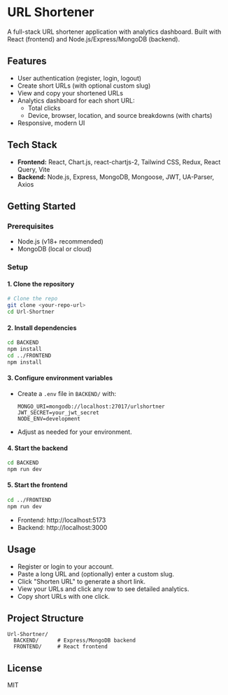 # URL Shortener

A full-stack URL shortener application with analytics dashboard. Built with React (frontend) and Node.js/Express/MongoDB (backend).

## Features
- User authentication (register, login, logout)
- Create short URLs (with optional custom slug)
- View and copy your shortened URLs
- Analytics dashboard for each short URL:
  - Total clicks
  - Device, browser, location, and source breakdowns (with charts)
- Responsive, modern UI

## Tech Stack
- **Frontend:** React, Chart.js, react-chartjs-2, Tailwind CSS, Redux, React Query, Vite
- **Backend:** Node.js, Express, MongoDB, Mongoose, JWT, UA-Parser, Axios

## Getting Started

### Prerequisites
- Node.js (v18+ recommended)
- MongoDB (local or cloud)

### Setup

#### 1. Clone the repository
```bash
# Clone the repo
git clone <your-repo-url>
cd Url-Shortner
```

#### 2. Install dependencies
```bash
cd BACKEND
npm install
cd ../FRONTEND
npm install
```

#### 3. Configure environment variables
- Create a `.env` file in `BACKEND/` with:
  ```env
  MONGO_URI=mongodb://localhost:27017/urlshortner
  JWT_SECRET=your_jwt_secret
  NODE_ENV=development
  ```
- Adjust as needed for your environment.

#### 4. Start the backend
```bash
cd BACKEND
npm run dev
```

#### 5. Start the frontend
```bash
cd ../FRONTEND
npm run dev
```

- Frontend: http://localhost:5173
- Backend: http://localhost:3000

## Usage
- Register or login to your account.
- Paste a long URL and (optionally) enter a custom slug.
- Click "Shorten URL" to generate a short link.
- View your URLs and click any row to see detailed analytics.
- Copy short URLs with one click.

## Project Structure
```
Url-Shortner/
  BACKEND/      # Express/MongoDB backend
  FRONTEND/     # React frontend
```

## License
MIT
